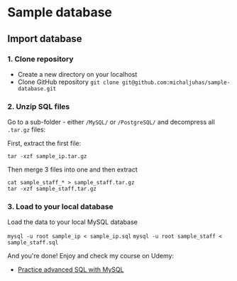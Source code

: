 # Sample database

## Import database

### 1. Clone repository

* Create a new directory on your localhost
* Clone GitHub repository `git clone git@github.com:michaljuhas/sample-database.git`

### 2. Unzip SQL files

Go to a sub-folder - either `/MySQL/` or `/PostgreSQL/` and decompress all `.tar.gz` files:

First, extract the first file:

`tar -xzf sample_ip.tar.gz`

Then merge 3 files into one and then extract

```
cat sample_staff_* > sample_staff.tar.gz
tar -xzf sample_staff.tar.gz
```

### 3. Load to your local database

Load the data to your local MySQL database

`mysql -u root sample_ip < sample_ip.sql`
`mysql -u root sample_staff < sample_staff.sql`

And you're done! Enjoy and check my course on Udemy:

* [Practice advanced SQL with MySQL](https://www.udemy.com/practice-advanced-sql-with-mysql/)
